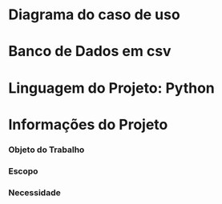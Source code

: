 # Diagrama do caso de uso

# Banco de Dados em csv

# Linguagem do Projeto: Python

# Informações do Projeto

### Objeto do Trabalho

### Escopo

### Necessidade
